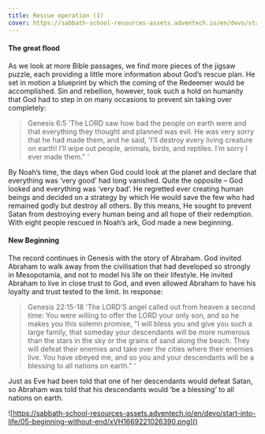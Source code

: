 ```yaml
---
title: Rescue operation (1)
cover: https://sabbath-school-resources-assets.adventech.io/en/devo/start-into-life/05-beginning-without-end/5tL1669220917540.png
---
```


#### The great flood

As we look at more Bible passages, we find more pieces of the jigsaw puzzle, each providing a little more information about God’s rescue plan. He set in motion a blueprint by which the coming of the Redeemer would be accomplished. Sin and rebellion, however, took such a hold on humanity that God had to step in on many occasions to prevent sin taking over completely:

> <callout>Genesis 6:5</callout>
> 'The LORD saw how bad the people on earth were and that everything they thought and planned was evil. He was very sorry that he had made them, and he said, 'I’ll destroy every living creature on earth! I’ll wipe out people, animals, birds, and reptiles. I’m sorry I ever made them." ' 

By Noah’s time, the days when God could look at the planet and declare that everything was ‘very good’ had long vanished. Quite the opposite – God looked and everything was ‘very bad’. He regretted ever creating human beings and decided on a strategy by which He would save the few who had remained godly but destroy all others. By this means, He sought to prevent Satan from destroying every human being and all hope of their redemption. With eight people rescued in Noah’s ark, God made a new beginning.

#### New Beginning

The record continues in Genesis with the story of Abraham. God invited Abraham to walk away from the civilisation that had developed so strongly in Mesopotamia, and not to model his life on their lifestyle. He invited Abraham to live in close trust to God, and even allowed Abraham to have his loyalty and trust tested to the limit. In response:

> <callout>Genesis 22:15­-18</callout>
> 'The LORD’S angel called out from heaven a second time: You were willing to offer the LORD your only son, and so he makes you this solemn promise, "I will bless you and give you such a large family, that someday your descendants will be more numerous than the stars in the sky or the grains of sand along the beach. They will defeat their enemies and take over the cities where their enemies live. You have obeyed me, and so you and your descendants will be a blessing to all nations on earth." ' 

Just as Eve had been told that one of her descendants would defeat Satan, so Abraham was told that his descendants would ‘be a blessing’ to all nations on earth.

![https://sabbath-school-resources-assets.adventech.io/en/devo/start-into-life/05-beginning-without-end/xVH1669221026390.png]()